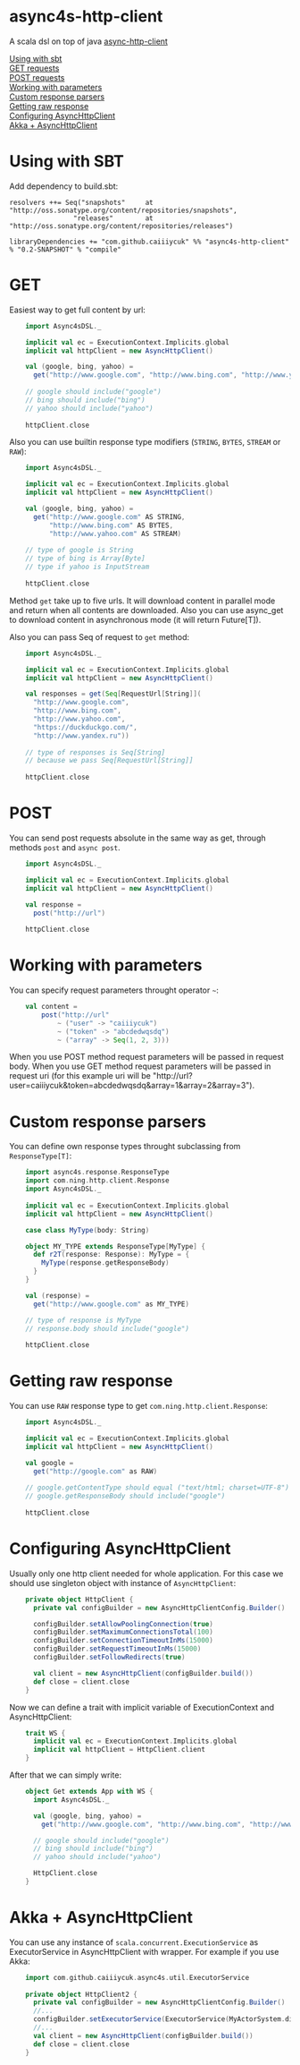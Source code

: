 async4s-http-client
===================
A scala dsl on top of java [async-http-client](https://github.com/AsyncHttpClient/async-http-client)

[Using with sbt](#using-with-sbt)  
[GET requests](#get)  
[POST requests](#post)  
[Working with parameters](#working-with-parameters)  
[Custom response parsers](#custom-response-parsers)  
[Getting raw response](#getting-raw-response)  
[Configuring AsyncHttpClient](#configuring-asynchttpclient)  
[Akka + AsyncHttpClient](#akka--asynchttpclient)

Using with SBT
==============

Add dependency to build.sbt:
```
resolvers ++= Seq("snapshots"     at "http://oss.sonatype.org/content/repositories/snapshots",
                "releases"        at "http://oss.sonatype.org/content/repositories/releases")
                
libraryDependencies += "com.github.caiiiycuk" %% "async4s-http-client" % "0.2-SNAPSHOT" % "compile"
```

GET
===

Easiest way to get full content by url:

```scala
    import Async4sDSL._

    implicit val ec = ExecutionContext.Implicits.global
    implicit val httpClient = new AsyncHttpClient()

    val (google, bing, yahoo) =
      get("http://www.google.com", "http://www.bing.com", "http://www.yahoo.com")
      
    // google should include("google")
    // bing should include("bing")
    // yahoo should include("yahoo")
    
    httpClient.close
```

Also you can use builtin response type modifiers (```STRING```, ```BYTES```, ```STREAM``` or ```RAW```):

```scala
    import Async4sDSL._

    implicit val ec = ExecutionContext.Implicits.global
    implicit val httpClient = new AsyncHttpClient()

    val (google, bing, yahoo) =
      get("http://www.google.com" AS STRING, 
          "http://www.bing.com" AS BYTES, 
          "http://www.yahoo.com" AS STREAM)
    
    // type of google is String
    // type of bing is Array[Byte]
    // type if yahoo is InputStream
    
    httpClient.close
```

Method ```get``` take up to five urls. It will download content in parallel mode and return 
when all contents are downloaded. Also you can use async_get to download content in asynchronous mode 
(it will return Future[T]).

Also you can pass Seq of request to ```get``` method:

```scala
    import Async4sDSL._

    implicit val ec = ExecutionContext.Implicits.global
    implicit val httpClient = new AsyncHttpClient()

    val responses = get(Seq[RequestUrl[String]](
      "http://www.google.com",
      "http://www.bing.com",
      "http://www.yahoo.com",
      "https://duckduckgo.com/",
      "http://www.yandex.ru"))
      
    // type of responses is Seq[String]
    // because we pass Seq[RequestUrl[String]]
    
    httpClient.close
```

POST
====

You can send post requests absolute in the same way as get, through methods ```post``` and ```async post```.
```scala
    import Async4sDSL._

    implicit val ec = ExecutionContext.Implicits.global
    implicit val httpClient = new AsyncHttpClient()

    val response =
      post("http://url")
    
    httpClient.close
```

Working with parameters
=======================

You can specify request parameters throught operator ```~```:

```scala
    val content =
        post("http://url"
            ~ ("user" -> "caiiiycuk")
            ~ ("token" -> "abcdedwqsdq")
            ~ ("array" -> Seq(1, 2, 3)))
```

When you use POST method request parameters will be passed in request body. When you use
GET method request parameters will be passed in request uri (for this example uri will be 
"http://url?user=caiiiycuk&token=abcdedwqsdq&array=1&array=2&array=3").

Custom response parsers
=======================

You can define own response types throught subclassing from ```ResponseType[T]```:

```scala
    import async4s.response.ResponseType
    import com.ning.http.client.Response
    import Async4sDSL._
    
    implicit val ec = ExecutionContext.Implicits.global
    implicit val httpClient = new AsyncHttpClient()

    case class MyType(body: String)

    object MY_TYPE extends ResponseType[MyType] {
      def r2T(response: Response): MyType = {
        MyType(response.getResponseBody)
      }
    }

    val (response) =
      get("http://www.google.com" as MY_TYPE)

    // type of response is MyType
    // response.body should include("google")
    
    httpClient.close
```

Getting raw response
====================

You can use ```RAW``` response type to get ```com.ning.http.client.Response```:

```scala
    import Async4sDSL._

    implicit val ec = ExecutionContext.Implicits.global
    implicit val httpClient = new AsyncHttpClient()

    val google =
      get("http://google.com" as RAW)
      
    // google.getContentType should equal ("text/html; charset=UTF-8")
    // google.getResponseBody should include("google")
    
    httpClient.close
```

Configuring AsyncHttpClient
===========================

Usually only one http client needed for whole application. For this case we should use singleton object with instance of ```AsyncHttpClient```:

```scala
    private object HttpClient {
      private val configBuilder = new AsyncHttpClientConfig.Builder()

      configBuilder.setAllowPoolingConnection(true)
      configBuilder.setMaximumConnectionsTotal(100)
      configBuilder.setConnectionTimeoutInMs(15000)
      configBuilder.setRequestTimeoutInMs(15000)
      configBuilder.setFollowRedirects(true)

      val client = new AsyncHttpClient(configBuilder.build())
      def close = client.close
    }
```

Now we can define a trait with implicit variable of ExecutionContext and AsyncHttpClient:
```scala
    trait WS {
      implicit val ec = ExecutionContext.Implicits.global
      implicit val httpClient = HttpClient.client
    }
```

After that we can simply write:
```scala
    object Get extends App with WS {
      import Async4sDSL._

      val (google, bing, yahoo) =
        get("http://www.google.com", "http://www.bing.com", "http://www.yahoo.com")

      // google should include("google")
      // bing should include("bing")
      // yahoo should include("yahoo")

      HttpClient.close
    }
```

Akka + AsyncHttpClient
======================

You can use any instance of ```scala.concurrent.ExecutionService``` as ExecutorService in AsyncHttpClient with wrapper. 
For example if you use Akka:

```scala
    import com.github.caiiiycuk.async4s.util.ExecutorService
    
    private object HttpClient2 {
      private val configBuilder = new AsyncHttpClientConfig.Builder()
      //...
      configBuilder.setExecutorService(ExecutorService(MyActorSystem.dispatcher))
      //...
      val client = new AsyncHttpClient(configBuilder.build())
      def close = client.close
    }
```



